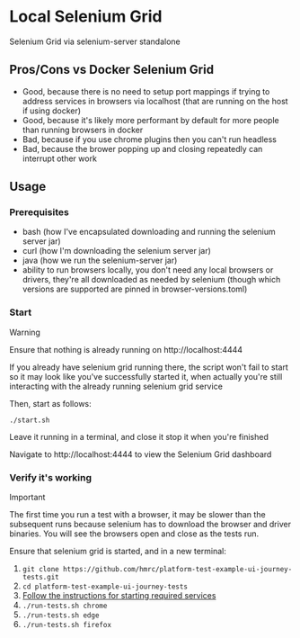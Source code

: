 # Local Selenium Grid

Selenium Grid via selenium-server standalone

## Pros/Cons vs Docker Selenium Grid

* Good, because there is no need to setup port mappings if trying to address services in browsers via localhost (that are running on the host if using docker)
* Good, because it's likely more performant by default for more people than running browsers in docker
* Bad, because if you use chrome plugins then you can't run headless
* Bad, because the brower popping up and closing repeatedly can interrupt other work

## Usage

### Prerequisites

* bash (how I've encapsulated downloading and running the selenium server jar)
* curl (how I'm downloading the selenium server jar)
* java (how we run the selenium-server jar)
* ability to run browsers locally, you don't need any local browsers or drivers, they're all downloaded as needed by selenium (though which versions are supported are pinned in browser-versions.toml)

### Start

> [!WARNING]
> Ensure that nothing is already running on http://localhost:4444
>
> If you already have selenium grid running there, the script won't fail to start so it may look like you've successfully started it, when actually you're still interacting with the already running selenium grid service

Then, start as follows:

```
./start.sh
```

Leave it running in a terminal, and close it stop it when you're finished

Navigate to http://localhost:4444 to view the Selenium Grid dashboard

### Verify it's working

> [!IMPORTANT]
> The first time you run a test with a browser, it may be slower than the subsequent runs because selenium has to download the browser and driver binaries. You will see the browsers open and close as the tests run.

Ensure that selenium grid is started, and in a new terminal:

1. `git clone https://github.com/hmrc/platform-test-example-ui-journey-tests.git`
2. `cd platform-test-example-ui-journey-tests`
3. [Follow the instructions for starting required services](https://github.com/hmrc/platform-test-example-ui-journey-tests?tab=readme-ov-file#services)
3. `./run-tests.sh chrome`
4. `./run-tests.sh edge`
5. `./run-tests.sh firefox`

